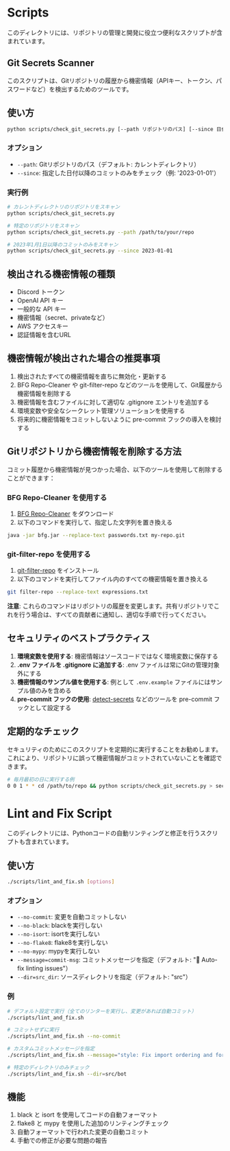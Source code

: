 # Scripts

このディレクトリには、リポジトリの管理と開発に役立つ便利なスクリプトが含まれています。

## Git Secrets Scanner

このスクリプトは、Gitリポジトリの履歴から機密情報（APIキー、トークン、パスワードなど）を検出するためのツールです。

## 使い方

```bash
python scripts/check_git_secrets.py [--path リポジトリのパス] [--since 日付]
```

### オプション

- `--path`: Gitリポジトリのパス（デフォルト: カレントディレクトリ）
- `--since`: 指定した日付以降のコミットのみをチェック（例: '2023-01-01'）

### 実行例

```bash
# カレントディレクトリのリポジトリをスキャン
python scripts/check_git_secrets.py

# 特定のリポジトリをスキャン
python scripts/check_git_secrets.py --path /path/to/your/repo

# 2023年1月1日以降のコミットのみをスキャン
python scripts/check_git_secrets.py --since 2023-01-01
```

## 検出される機密情報の種類

- Discord トークン
- OpenAI API キー
- 一般的な API キー
- 機密情報（secret、privateなど）
- AWS アクセスキー
- 認証情報を含むURL

## 機密情報が検出された場合の推奨事項

1. 検出されたすべての機密情報を直ちに無効化・更新する
2. BFG Repo-Cleaner や git-filter-repo などのツールを使用して、Git履歴から機密情報を削除する
3. 機密情報を含むファイルに対して適切な .gitignore エントリを追加する
4. 環境変数や安全なシークレット管理ソリューションを使用する
5. 将来的に機密情報をコミットしないように pre-commit フックの導入を検討する

## Gitリポジトリから機密情報を削除する方法

コミット履歴から機密情報が見つかった場合、以下のツールを使用して削除することができます：

### BFG Repo-Cleaner を使用する

1. [BFG Repo-Cleaner](https://rtyley.github.io/bfg-repo-cleaner/) をダウンロード
2. 以下のコマンドを実行して、指定した文字列を置き換える

```bash
java -jar bfg.jar --replace-text passwords.txt my-repo.git
```

### git-filter-repo を使用する

1. [git-filter-repo](https://github.com/newren/git-filter-repo) をインストール
2. 以下のコマンドを実行してファイル内のすべての機密情報を置き換える

```bash
git filter-repo --replace-text expressions.txt
```

**注意**: これらのコマンドはリポジトリの履歴を変更します。共有リポジトリでこれを行う場合は、すべての貢献者に通知し、適切な手順で行ってください。

## セキュリティのベストプラクティス

1. **環境変数を使用する**: 機密情報はソースコードではなく環境変数に保存する
2. **.env ファイルを .gitignore に追加する**: .env ファイルは常にGitの管理対象外にする
3. **機密情報のサンプル値を使用する**: 例として `.env.example` ファイルにはサンプル値のみを含める
4. **pre-commit フックの使用**: [detect-secrets](https://github.com/Yelp/detect-secrets) などのツールを pre-commit フックとして設定する

## 定期的なチェック

セキュリティのためにこのスクリプトを定期的に実行することをお勧めします。これにより、リポジトリに誤って機密情報がコミットされていないことを確認できます。

```bash
# 毎月最初の日に実行する例
0 0 1 * * cd /path/to/repo && python scripts/check_git_secrets.py > security_report.txt
```

# Lint and Fix Script

このディレクトリには、Pythonコードの自動リンティングと修正を行うスクリプトも含まれています。

## 使い方

```bash
./scripts/lint_and_fix.sh [options]
```

### オプション

- `--no-commit`: 変更を自動コミットしない
- `--no-black`: blackを実行しない
- `--no-isort`: isortを実行しない
- `--no-flake8`: flake8を実行しない
- `--no-mypy`: mypyを実行しない
- `--message=commit-msg`: コミットメッセージを指定（デフォルト: "🤖 Auto-fix linting issues"）
- `--dir=src_dir`: ソースディレクトリを指定（デフォルト: "src"）

### 例

```bash
# デフォルト設定で実行（全てのリンターを実行し、変更があれば自動コミット）
./scripts/lint_and_fix.sh

# コミットせずに実行
./scripts/lint_and_fix.sh --no-commit

# カスタムコミットメッセージを指定
./scripts/lint_and_fix.sh --message="style: Fix import ordering and formatting"

# 特定のディレクトリのみチェック
./scripts/lint_and_fix.sh --dir=src/bot
```

## 機能

1. black と isort を使用してコードの自動フォーマット
2. flake8 と mypy を使用した追加のリンティングチェック
3. 自動フォーマットで行われた変更の自動コミット
4. 手動での修正が必要な問題の報告